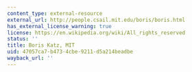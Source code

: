 ```yaml
---
content_type: external-resource
external_url: http://people.csail.mit.edu/boris/boris.html
has_external_license_warning: true
license: https://en.wikipedia.org/wiki/All_rights_reserved
status: ''
title: Boris Katz, MIT
uid: 47057ca7-b473-4cbe-9211-d5a214beadbe
wayback_url: ''
---
```

